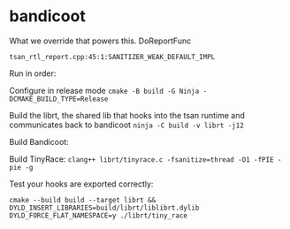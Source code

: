 # bandicoot

What we override that powers this.
DoReportFunc
```
tsan_rtl_report.cpp:45:1:SANITIZER_WEAK_DEFAULT_IMPL
```


Run in order:

Configure in release mode
`cmake -B build -G Ninja -DCMAKE_BUILD_TYPE=Release`

Build the librt, the shared lib that hooks into the tsan runtime and communicates back to bandicoot
`ninja -C build -v librt -j12`


Build Bandicoot:


Build TinyRace:
`clang++ librt/tinyrace.c -fsanitize=thread -O1 -fPIE -pie -g`


Test your hooks are exported correctly:

`cmake --build build --target librt && DYLD_INSERT_LIBRARIES=build/librt/liblibrt.dylib DYLD_FORCE_FLAT_NAMESPACE=y ./librt/tiny_race`




